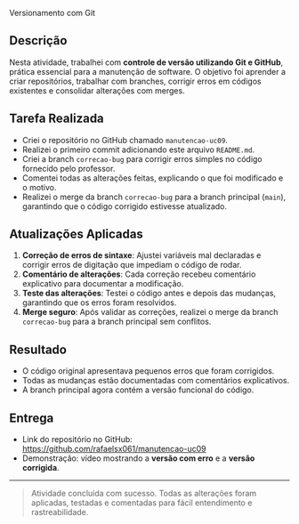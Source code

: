 Versionamento com Git

## Descrição
Nesta atividade, trabalhei com **controle de versão utilizando Git e GitHub**, prática essencial para a manutenção de software. O objetivo foi aprender a criar repositórios, trabalhar com branches, corrigir erros em códigos existentes e consolidar alterações com merges.

## Tarefa Realizada
- Criei o repositório no GitHub chamado `manutencao-uc09`.
- Realizei o primeiro commit adicionando este arquivo `README.md`.
- Criei a branch `correcao-bug` para corrigir erros simples no código fornecido pelo professor.
- Comentei todas as alterações feitas, explicando o que foi modificado e o motivo.
- Realizei o merge da branch `correcao-bug` para a branch principal (`main`), garantindo que o código corrigido estivesse atualizado.

## Atualizações Aplicadas
1. **Correção de erros de sintaxe**: Ajustei variáveis mal declaradas e corrigir erros de digitação que impediam o código de rodar.
2. **Comentário de alterações**: Cada correção recebeu comentário explicativo para documentar a modificação.
3. **Teste das alterações**: Testei o código antes e depois das mudanças, garantindo que os erros foram resolvidos.
4. **Merge seguro**: Após validar as correções, realizei o merge da branch `correcao-bug` para a branch principal sem conflitos.

## Resultado
- O código original apresentava pequenos erros que foram corrigidos.
- Todas as mudanças estão documentadas com comentários explicativos.
- A branch principal agora contém a versão funcional do código.

## Entrega
- Link do repositório no GitHub: https://github.com/rafaelsx061/manutencao-uc09
- Demonstração: vídeo mostrando a **versão com erro** e a **versão corrigida**.

---

> Atividade concluída com sucesso. Todas as alterações foram aplicadas, testadas e comentadas para fácil entendimento e rastreabilidade.
